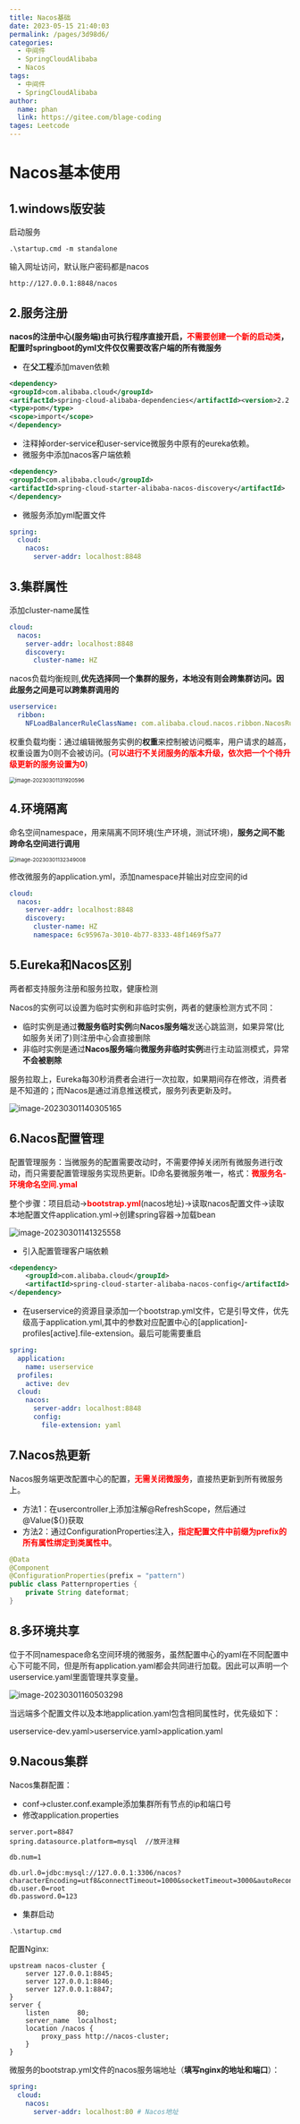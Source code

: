```yaml
---
title: Nacos基础
date: 2023-05-15 21:40:03
permalink: /pages/3d98d6/
categories: 
  - 中间件
  - SpringCloudAlibaba
  - Nacos
tags: 
  - 中间件
  - SpringCloudAlibaba
author: 
  name: phan
  link: https://gitee.com/blage-coding
tages: Leetcode
---
```

# Nacos基本使用

## 1.windows版安装

启动服务

```
.\startup.cmd -m standalone
```

输入网址访问，默认账户密码都是nacos

```
http://127.0.0.1:8848/nacos
```

## 2.服务注册

**nacos的注册中心(服务端)由可执行程序直接开启，<font color="red">不需要创建一个新的启动类</font>，配置时springboot的yml文件仅仅需要改客户端的所有微服务**

- 在**父工程**添加maven依赖

```xml
<dependency>
<groupId>com.alibaba.cloud</groupId>
<artifactId>spring-cloud-alibaba-dependencies</artifactId><version>2.2.6.RELEASE</version>
<type>pom</type>
<scope>import</scope>
</dependency>
```

- 注释掉order-service和user-service微服务中原有的eureka依赖。
- 微服务中添加nacos客户端依赖

```xml
<dependency>
<groupId>com.alibaba.cloud</groupId>    
<artifactId>spring-cloud-starter-alibaba-nacos-discovery</artifactId>
</dependency>
```

- 微服务添加yml配置文件

```yml
spring:
  cloud:
    nacos:
      server-addr: localhost:8848
```

## 3.集群属性

添加cluster-name属性

```yaml
cloud:
  nacos:
    server-addr: localhost:8848
    discovery:
      cluster-name: HZ
```

nacos负载均衡规则,**优先选择同一个集群的服务，本地没有则会跨集群访问。因此服务之间是可以跨集群调用的**

```yaml
userservice:
  ribbon:
    NFLoadBalancerRuleClassName: com.alibaba.cloud.nacos.ribbon.NacosRule
```

权重负载均衡：通过编辑微服务实例的**权重**来控制被访问概率，用户请求的越高，权重设置为0则不会被访问。(<font color="red">**可以进行不关闭服务的版本升级，依次把一个个待升级更新的服务设置为0**</font>)

<img src="https://cdn.staticaly.com/gh/blage-coding/picx-images-hosting@master/20230515/image-20230301131920596.3iy0y85w7fw0.webp" alt="image-20230301131920596" style="zoom:67%;" />

## 4.环境隔离

命名空间namespace，用来隔离不同环境(生产环境，测试环境)，**服务之间不能跨命名空间进行调用**

<img src="https://cdn.staticaly.com/gh/blage-coding/picx-images-hosting@master/20230515/image-20230301132349008.5w2f8eelxow0.webp" alt="image-20230301132349008" style="zoom:67%;" />

修改微服务的application.yml，添加namespace并输出对应空间的id

```yaml
cloud:
  nacos:
    server-addr: localhost:8848
    discovery:
      cluster-name: HZ
      namespace: 6c95967a-3010-4b77-8333-48f1469f5a77
```

## 5.Eureka和Nacos区别

两者都支持服务注册和服务拉取，健康检测

Nacos的实例可以设置为临时实例和非临时实例，两者的健康检测方式不同：

- 临时实例是通过**微服务临时实例**向**Nacos服务端**发送心跳监测，如果异常(比如服务关闭了)则注册中心会直接删除
- 非临时实例是通过**Nacos服务端**向**微服务非临时实例**进行主动监测模式，异常**不会被剔除**

服务拉取上，Eureka每30秒消费者会进行一次拉取，如果期间存在修改，消费者是不知道的；而Nacos是通过消息推送模式，服务列表更新及时。

![image-20230301140305165](https://cdn.staticaly.com/gh/blage-coding/picx-images-hosting@master/20230515/image-20230301140305165.45714a8pgp00.webp)

## 6.Nacos配置管理

配置管理服务：当微服务的配置需要改动时，不需要停掉关闭所有微服务进行改动，而只需要配置管理服务实现热更新。ID命名要微服务唯一，格式：<font color="red">**微服务名-环境命名空间.ymal**</font>

整个步骤：项目启动-><font color="red">**bootstrap.yml**</font>(nacos地址)->读取nacos配置文件->读取本地配置文件application.yml->创建spring容器->加载bean

![image-20230301141325558](https://cdn.staticaly.com/gh/blage-coding/picx-images-hosting@master/20230515/image-20230301141325558.52kh83h3dx8.webp)

- 引入配置管理客户端依赖

```xml
<dependency>
    <groupId>com.alibaba.cloud</groupId>
    <artifactId>spring-cloud-starter-alibaba-nacos-config</artifactId>
</dependency>
```

- 在userservice的资源目录添加一个bootstrap.yml文件，它是引导文件，优先级高于application.yml,其中的参数对应配置中心的[application]-profiles[active].file-extension。最后可能需要重启

```yaml
spring:
  application:
    name: userservice
  profiles:
    active: dev
  cloud:
    nacos:
      server-addr: localhost:8848
      config:
        file-extension: yaml
```

## 7.Nacos热更新

Nacos服务端更改配置中心的配置，<font color="red">**无需关闭微服务**</font>，直接热更新到所有微服务上。

- 方法1：在usercontroller上添加注解@RefreshScope，然后通过@Value(${})获取
- 方法2：通过ConfigurationProperties注入，<font color="red">**指定配置文件中前缀为prefix的所有属性绑定到类属性中**</font>。

```java
@Data
@Component
@ConfigurationProperties(prefix = "pattern")
public class Patternproperties {
    private String dateformat;
}
```

## 8.多环境共享

位于不同namespace命名空间环境的微服务，虽然配置中心的yaml在不同配置中心下可能不同，但是所有application.yaml都会共同进行加载。因此可以声明一个userservice.yaml里面管理共享变量。

![image-20230301160503298](https://cdn.staticaly.com/gh/blage-coding/picx-images-hosting@master/20230515/image-20230301160503298.4i7tgearpc40.webp)

当远端多个配置文件以及本地application.yaml包含相同属性时，优先级如下：

userservice-dev.yaml>userservice.yaml>application.yaml

## 9.Nacous集群

Nacos集群配置：

- conf->cluster.conf.example添加集群所有节点的ip和端口号
- 修改application.properties

```properties
server.port=8847
spring.datasource.platform=mysql  //放开注释

db.num=1

db.url.0=jdbc:mysql://127.0.0.1:3306/nacos?characterEncoding=utf8&connectTimeout=1000&socketTimeout=3000&autoReconnect=true&useUnicode=true&useSSL=false&serverTimezone=UTC
db.user.0=root
db.password.0=123
```

- 集群启动

```c
.\startup.cmd
```

配置Nginx:

```nginx
upstream nacos-cluster {
    server 127.0.0.1:8845;
	server 127.0.0.1:8846;
	server 127.0.0.1:8847;
}
server {
    listen       80;
    server_name  localhost;
    location /nacos {
        proxy_pass http://nacos-cluster;
    }
}
```

微服务的bootstrap.yml文件的nacos服务端地址（**填写nginx的地址和端口**）：

```yaml
spring:
  cloud:
    nacos:
      server-addr: localhost:80 # Nacos地址
```
